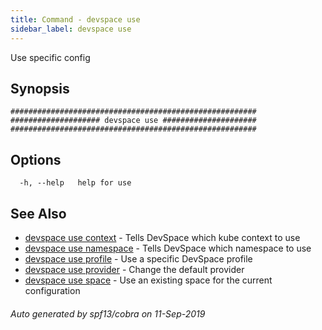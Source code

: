 ```yaml
---
title: Command - devspace use
sidebar_label: devspace use
---
```



Use specific config

## Synopsis


```
#######################################################
#################### devspace use #####################
#######################################################
```
## Options

```
  -h, --help   help for use
```

## See Also
* [devspace use context](/docs/cli/commands/devspace_use_context)	 - Tells DevSpace which kube context to use
* [devspace use namespace](/docs/cli/commands/devspace_use_namespace)	 - Tells DevSpace which namespace to use
* [devspace use profile](/docs/cli/commands/devspace_use_profile)	 - Use a specific DevSpace profile
* [devspace use provider](/docs/cli/commands/devspace_use_provider)	 - Change the default provider
* [devspace use space](/docs/cli/commands/devspace_use_space)	 - Use an existing space for the current configuration

###### Auto generated by spf13/cobra on 11-Sep-2019
